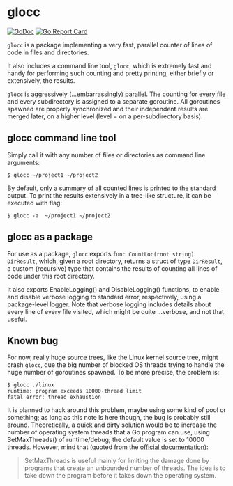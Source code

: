 # glocc

[![GoDoc](https://godoc.org/github.com/ckatsak/glocc?status.png)](https://godoc.org/github.com/ckatsak/glocc)
[![Go Report Card](https://goreportcard.com/badge/github.com/ckatsak/glocc)](https://goreportcard.com/badge/github.com/ckatsak/glocc)

`glocc` is a package implementing a very fast, parallel counter of lines of
code in files and directories.

It also includes a command line tool, `glocc`, which is extremely fast and
handy for performing such counting and pretty printing, either briefly or
extensively, the results.

`glocc` is aggressively (...embarrassingly) parallel. The counting for every
file and every subdirectory is assigned to a separate goroutine. All
goroutines spawned are properly synchronized and their independent results
are merged later, on a higher level (level = on a per-subdirectory basis).

## glocc command line tool

Simply call it with any number of files or directories as command line
arguments:
```text
$ glocc ~/project1 ~/project2
```

By default, only a summary of all counted lines is printed to the standard
output. To print the results extensively in a tree-like structure, it can be
executed with flag:
```text
$ glocc -a  ~/project1 ~/project2
```

## glocc as a package

For use as a package, `glocc` exports `func CountLoc(root string) DirResult`,
which, given a root directory, returns a struct of type `DirResult`, a
custom (recursive) type that contains the results of counting all lines of
code under this root directory.

It also exports EnableLogging() and DisableLogging() functions, to enable
and disable verbose logging to standard error, respectively, using a
package-level logger.
Note that verbose logging includes details about every line of every file
visited, which might be quite ...verbose, and not that useful.

## Known bug

For now, really huge source trees, like the Linux kernel source tree, might
crash `glocc`, due the big number of blocked OS threads trying to handle the
huge number of goroutines spawned. To be more precise, the problem is:

```text
$ glocc ./linux
runtime: program exceeds 10000-thread limit
fatal error: thread exhaustion
```

It is planned to hack around this problem, maybe using some kind of pool or
something; as long as this note is here though, the bug is probably still
around.
Theoretically, a quick and dirty solution would be to increase the number of
operating system threads that a Go program can use, using SetMaxThreads() of
runtime/debug; the default value is set to 10000 threads. However, mind that
(quoted from the [official documentation](https://golang.org/pkg/runtime/debug/#SetMaxThreads)):

> SetMaxThreads is useful mainly for limiting the damage done by programs
> that create an unbounded number of threads. The idea is to take down
> the program before it takes down the operating system.
